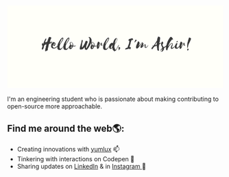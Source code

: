 
<img src="2.png">

<p>I'm an engineering student who is passionate about making contributing to open-source more approachable.</p>

<h2>Find me around the web🌎:</h2> 
<ul>
 <li>Creating innovations with <a href="http://yumlux.live/">yumlux</a> 📫 </li>
 <li>Tinkering with interactions on Codepen 🏓</li>
 <li>Sharing updates on <a href="https://www.linkedin.com/in/ashirvp/">LinkedIn</a> & in <a href="https://www.instagram.com/_ashir._/">Instagram </a> 💼</li>
</ul>

<!-------------

